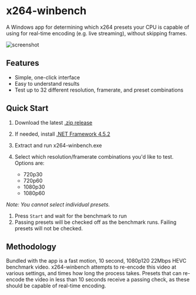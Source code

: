 # x264-winbench

A Windows app for determining which x264 presets your CPU is capable of using for real-time encoding (e.g. live streaming), without skipping frames.

![screenshot](https://scratch.christianmoore.me/x264-winbench.png)

## Features

* Simple, one-click interface
* Easy to understand results
* Test up to 32 different resolution, framerate, and preset combinations

## Quick Start

1. Download the latest [.zip release](https://github.com/shamelesscookie/x264-winbench/releases)
2. If needed, install [.NET Framework 4.5.2](https://www.microsoft.com/net/download/thank-you/net452)
3. Extract and run x264-winbench.exe
4. Select which resolution/framerate combinations you'd like to test. Options are:

   * 720p30
   * 720p60
   * 1080p30
   * 1080p60

_Note: You cannot select individual presets._

1. Press `Start` and wait for the benchmark to run
2. Passing presets will be checked off as the benchmark runs. Failing presets will not be checked.

## Methodology

Bundled with the app is a fast motion, 10 second, 1080p120 22Mbps HEVC benchmark video. x264-winbench attempts to re-encode this video at various settings, and times how long the process takes. Presets that can re-encode the video in less than 10 seconds receive a passing check, as these should be capable of real-time encoding.